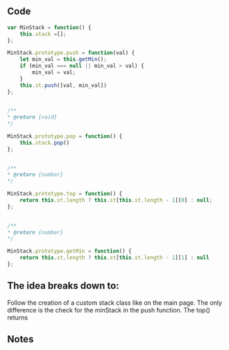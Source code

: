 ## Code
``` js
var MinStack = function() {
	this.stack =[];
};

MinStack.prototype.push = function(val) {
	let min_val = this.getMin();
	if (min_val === null || min_val > val) {
		min_val = val;
	}
	this.st.push([val, min_val])
};

  
/**
* @return {void}
*/

MinStack.prototype.pop = function() {
	this.stack.pop()
};

  
/**
* @return {number}
*/

MinStack.prototype.top = function() {
	return this.st.length ? this.st[this.st.length - 1][0] : null;
};

  
/**
* @return {number}
*/

MinStack.prototype.getMin = function() {
	return this.st.length ? this.st[this.st.length - 1][1] : null
};
```

## The idea breaks down to:
Follow the creation of a custom stack class like on the main page.
The only difference is the check for the minStack in the push function.
The top() returns 

## Notes